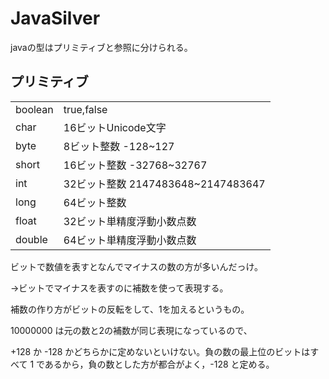 # JavaSilver

javaの型はプリミティブと参照に分けられる。

## プリミティブ

|         |                                    |
| ------- | ---------------------------------- |
| boolean | true,false                         |
| char    | 16ビットUnicode文字                |
| byte    | 8ビット整数 -128~127               |
| short   | 16ビット整数 -32768~32767          |
| int     | 32ビット整数 2147483648~2147483647 |
| long    | 64ビット整数                       |
| float   | 32ビット単精度浮動小数点数         |
| double  | 64ビット単精度浮動小数点数         |

ビットで数値を表すとなんでマイナスの数の方が多いんだっけ。

→ビットでマイナスを表すのに補数を使って表現する。



補数の作り方がビットの反転をして、1を加えるというもの。

10000000 は元の数と2の補数が同じ表現になっているので、

+128 か -128 かどちらかに定めないといけない。負の数の最上位のビットはすべて 1 であるから，負の数とした方が都合がよく，-128 と定める。

